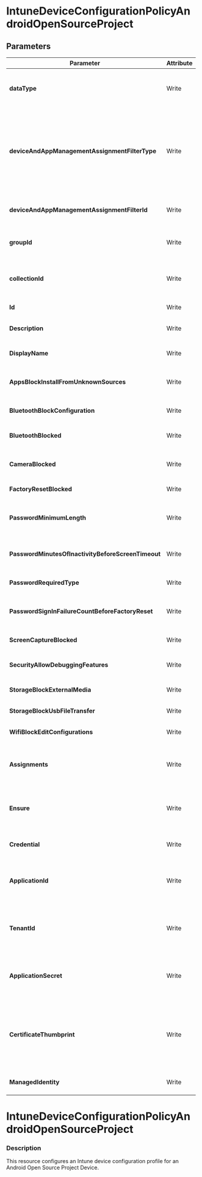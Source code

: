 ﻿# IntuneDeviceConfigurationPolicyAndroidOpenSourceProject

## Parameters

| Parameter | Attribute | DataType | Description | Allowed Values |
| --- | --- | --- | --- | --- |
| **dataType** | Write | String | The type of the target assignment. |#microsoft.graph.groupAssignmentTarget, #microsoft.graph.allLicensedUsersAssignmentTarget, #microsoft.graph.allDevicesAssignmentTarget, #microsoft.graph.exclusionGroupAssignmentTarget, #microsoft.graph.configurationManagerCollectionAssignmentTarget|
| **deviceAndAppManagementAssignmentFilterType** | Write | String | The type of filter of the target assignment i.e. Exclude or Include. Possible values are:none, include, exclude. |none, include, exclude|
| **deviceAndAppManagementAssignmentFilterId** | Write | String | The Id of the filter for the target assignment. ||
| **groupId** | Write | String | The group Id that is the target of the assignment. ||
| **collectionId** | Write | String | The collection Id that is the target of the assignment.(ConfigMgr) ||
| **Id** | Write | String | Id of the Intune policy. ||
| **Description** | Write | String | Description of the Intune policy. ||
| **DisplayName** | Write | String | Display name of the Intune policy. ||
| **AppsBlockInstallFromUnknownSources** | Write | Boolean | Prevent applications from unknown sources. ||
| **BluetoothBlockConfiguration** | Write | Boolean | Prevent bluetooth configuration. ||
| **BluetoothBlocked** | Write | Boolean | Prevents using Bluetooth on devices. ||
| **CameraBlocked** | Write | Boolean | Prevents access to the device camera. ||
| **FactoryResetBlocked** | Write | Boolean | Prevent factory reset. ||
| **PasswordMinimumLength** | Write | UInt32 | Minimum number of characters required for the password. ||
| **PasswordMinutesOfInactivityBeforeScreenTimeout** | Write | UInt32 | Maximum minutes of inactivity until screen locks. ||
| **PasswordRequiredType** | Write | String | Set password complexity. |deviceDefault, required, numeric, numericComplex, alphabetic, alphanumeric, alphanumericWithSymbols, lowSecurityBiometric, customPassword|
| **PasswordSignInFailureCountBeforeFactoryReset** | Write | UInt32 | Number of sign-in failures before wiping device. ||
| **ScreenCaptureBlocked** | Write | Boolean | Prevent screen capture. ||
| **SecurityAllowDebuggingFeatures** | Write | Boolean | Enable debugging features. ||
| **StorageBlockExternalMedia** | Write | Boolean | Prevent external media. ||
| **StorageBlockUsbFileTransfer** | Write | Boolean | Prevent USB file transfer. ||
| **WifiBlockEditConfigurations** | Write | Boolean | Prevent Wifi configuration edit. ||
| **Assignments** | Write | InstanceArray[] | Represents the assignment to the Intune policy. ||
| **Ensure** | Write | String | Present ensures the policy exists, absent ensures it is removed. |Present, Absent|
| **Credential** | Write | PSCredential | Credentials of the Intune Admin ||
| **ApplicationId** | Write | String | Id of the Azure Active Directory application to authenticate with. ||
| **TenantId** | Write | String | Id of the Azure Active Directory tenant used for authentication. ||
| **ApplicationSecret** | Write | String | Secret of the Azure Active Directory tenant used for authentication. ||
| **CertificateThumbprint** | Write | String | Thumbprint of the Azure Active Directory application's authentication certificate to use for authentication. ||
| **ManagedIdentity** | Write | Boolean | Managed ID being used for authentication. ||

# IntuneDeviceConfigurationPolicyAndroidOpenSourceProject

### Description

This resource configures an Intune device configuration profile for an Android Open Source Project Device.


